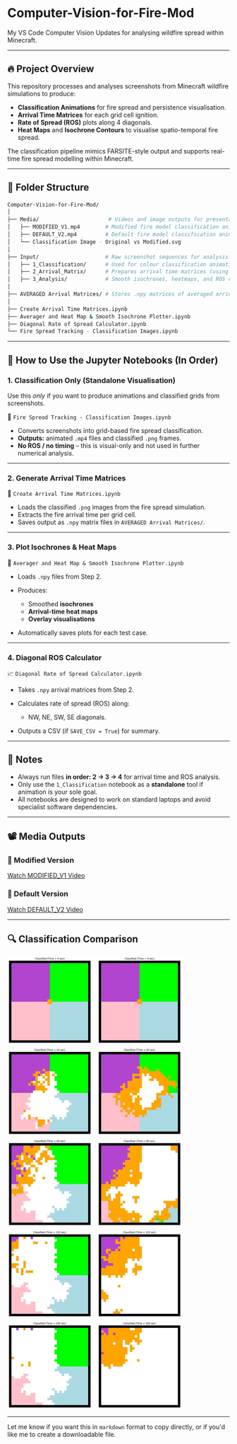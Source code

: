 # Computer-Vision-for-Fire-Mod

My VS Code Computer Vision Updates for analysing wildfire spread within Minecraft.

---

## 🔥 Project Overview

This repository processes and analyses screenshots from Minecraft wildfire simulations to produce:

* **Classification Animations** for fire spread and persistence visualisation.
* **Arrival Time Matrices** for each grid cell ignition.
* **Rate of Spread (ROS)** plots along 4 diagonals.
* **Heat Maps** and **Isochrone Contours** to visualise spatio-temporal fire spread.

The classification pipeline mimics FARSITE-style output and supports real-time fire spread modelling within Minecraft.

---

## 📁 Folder Structure

```bash
Computer-Vision-for-Fire-Mod/
│
├── Media/                      # Videos and image outputs for presentation
│   ├── MODIFIED_V1.mp4        # Modified fire model classification animation
│   ├── DEFAULT_V2.mp4         # Default fire model classification animation
│   └── Classification Image - Original vs Modified.svg
│
├── Input/                     # Raw screenshot sequences for analysis
│   ├── 1_Classification/      # Used for colour classification animation ONLY (no ROS)
│   ├── 2_Arrival_Matrix/      # Prepares arrival time matrices (using classified frames)
│   ├── 3_Analysis/            # Smooth isochrones, heatmaps, and ROS calculation
│
├── AVERAGED Arrival Matrices/ # Stores .npy matrices of averaged arrival times
│
├── Create Arrival Time Matrices.ipynb
├── Averager and Heat Map & Smooth Isochrone Plotter.ipynb
├── Diagonal Rate of Spread Calculator.ipynb
└── Fire Spread Tracking - Classification Images.ipynb
```

---

## 🧪 How to Use the Jupyter Notebooks (In Order)

### 1. **Classification Only (Standalone Visualisation)**

Use this *only* if you want to produce animations and classified grids from screenshots.

📄 `Fire Spread Tracking - Classification Images.ipynb`

* Converts screenshots into grid-based fire spread classification.
* **Outputs:** animated `.mp4` files and classified `.png` frames.
* **No ROS / no timing** – this is visual-only and not used in further numerical analysis.

---

### 2. **Generate Arrival Time Matrices**

🧩 `Create Arrival Time Matrices.ipynb`

* Loads the classified `.png` images from the fire spread simulation.
* Extracts the fire arrival time per grid cell.
* Saves output as `.npy` matrix files in `AVERAGED Arrival Matrices/`.

---

### 3. **Plot Isochrones & Heat Maps**

🎯 `Averager and Heat Map & Smooth Isochrone Plotter.ipynb`

* Loads `.npy` files from Step 2.
* Produces:

  * Smoothed **isochrones**
  * **Arrival-time heat maps**
  * **Overlay visualisations**
* Automatically saves plots for each test case.

---

### 4. **Diagonal ROS Calculator**

📈 `Diagonal Rate of Spread Calculator.ipynb`

* Takes `.npy` arrival matrices from Step 2.
* Calculates rate of spread (ROS) along:

  * NW, NE, SW, SE diagonals.
* Outputs a CSV (if `SAVE_CSV = True`) for summary.

---

## 🧠 Notes

* Always run files **in order: 2 → 3 → 4** for arrival time and ROS analysis.
* Only use the `1_Classification` notebook as a **standalone** tool if animation is your sole goal.
* All notebooks are designed to work on standard laptops and avoid specialist software dependencies.

---

## 📽️ Media Outputs

### 🔧 Modified Version

[Watch MODIFIED\_V1 Video](Media/MODIFIED_V1.mp4)

### 🧱 Default Version

[Watch DEFAULT\_V2 Video](Media/DEFAULT_V2.mp4)

---

## 🔍 Classification Comparison

![Original vs Modified Classification Image](Media/Classification%20Image%20-%20Original%20vs%20Modified.svg)

---

Let me know if you want this in `markdown` format to copy directly, or if you'd like me to create a downloadable file.

